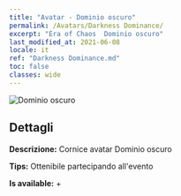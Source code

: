 ```yaml
---
title: "Avatar - Dominio oscuro"
permalink: /Avatars/Darkness Dominance/
excerpt: "Era of Chaos  Dominio oscuro"
last_modified_at: 2021-06-08
locale: it
ref: "Darkness Dominance.md"
toc: false
classes: wide
---
```

 ![Dominio oscuro](/images/a/avatarFrame_34.png)

## Dettagli

 **Descrizione:** Cornice avatar Dominio oscuro 

 **Tips:** Ottenibile partecipando all'evento 

 **Is available:**  + 

